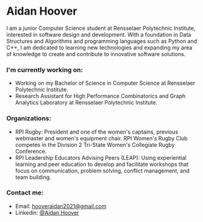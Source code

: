 # Aidan Hoover
I am a junior Computer Science student at Rensselaer Polytechnic Institute, interested in software design and development. With a foundation in Data Structures and Algorithms and programming languages such as Python and C++, I am dedicated to learning new technologies and expanding my area of knowledge to create and contribute to innovative software solutions. 

### I'm currently working on:
- Working on my Bachelor of Science in Computer Science at Rensselaer Polytechnic Institute.
- Research Assistant for High Performance Combinatorics and Graph Analytics Laboratory at Rensselaer Polytechnic Institute.

### Organizations:
- RPI Rugby: President and one of the women's captains, previous webmaster and women's equipment chair. RPI Women's Rugby Club competes in the Division 2 Tri-State Women's Collegiate Rugby Conference.
- RPI Leadership Educators Advising Peers (LEAP): Using experiential learning and peer education to develop and facilitate workshops that focus on communication, problem solving, conflict management, and team building.

### Contact me:
- Email: hooveraidan2021@gmail.com
- Linkedin: [@Aidan Hoover](https://www.linkedin.com/in/aidan-hoover/)
